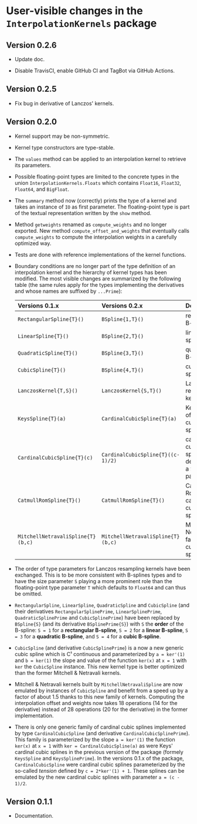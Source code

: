 # User-visible changes in the `InterpolationKernels` package

## Version 0.2.6

* Update doc.

* Disable TravisCI, enable GitHub CI and TagBot via GitHub Actions.

## Version 0.2.5

* Fix bug in derivative of Lanczos' kernels.

## Version 0.2.0

* Kernel support may be non-symmetric.

* Kernel type constructors are type-stable.

* The `values` method can be applied to an interpolation kernel to retrieve its
  parameters.

* Possible floating-point types are limited to the concrete types in the union
  `InterpolationKernels.Floats` which contains `Float16`, `Float32`, `Float64`,
  and `BigFloat`.

* The `summary` method now (correctly) prints the type of a kernel and takes an
  instance of `IO` as first parameter.  The floating-point type is part of the
  textual representation written by the `show` method.

* Method `getweights` renamed as `compute_weights` and no longer exported.  New
  method `compute_offset_and_weights` that eventually calls `compute_weights`
  to compute the interpolation weights in a carefully optimized way.

* Tests are done with reference implementations of the kernel functions.

* Boundary conditions are no longer part of the type definition of an
  interpolation kernel and the hierarchy of kernel types has been modified.
  The most visible changes are summarized by the following table (the same
  rules apply for the types implementing the derivatives and whose names are
  suffixed by `...Prime`):

  | Versions 0.1.x                    | Versions 0.2.x                    | Description                                                 |
  |:----------------------------------|:----------------------------------|-------------------------------------------------------------|
  | `RectangularSpline{T}()`          | `BSpline{1,T}()`                  | rectangular B-spline                                        |
  | `LinearSpline{T}()`               | `BSpline{2,T}()`                  | linear B-spline                                             |
  | `QuadraticSpline{T}()`            | `BSpline{3,T}()`                  | quadratic B-spline                                          |
  | `CubicSpline{T}()`                | `BSpline{4,T}()`                  | cubic B-spline                                              |
  | `LanczosKernel{T,S}()`            | `LanczosKernel{S,T}()`            | Lanczos resampling kernel                                   |
  | `KeysSpline{T}(a)`                | `CardinalCubicSpline{T}(a)`       | Keys family of cardinal cubic splines                       |
  | `CardinalCubicSpline{T}(c)`       | `CardinalCubicSpline{T}((c-1)/2)` | cardinal cubic splines defined by a *tension* parameter `c` |
  | `CatmullRomSpline{T}()`           | `CatmullRomSpline{T}()`           | Catmull & Rom cardinal cubic spline                         |
  | `MitchellNetravaliSpline{T}(b,c)` | `MitchellNetravaliSpline{T}(b,c)` | Mitchell & Netravali family of cubic splines                |

* The order of type parameters for Lanczos resampling kernels have been
  exchanged.  This is to be more consistent with B-splines types and to have
  the size parameter `S` playing a more prominent role than the floating-point
  type parameter `T` which defaults to `Float64` and can thus be omitted.

* `RectangularSpline`, `LinearSpline`, `QuadraticSpline` and `CubicSpline` (and
  their derivatives `RectangularSplinePrime`, `LinearSplinePrime`,
  `QuadraticSplinePrime` and `CubicSplinePrime`) have been replaced by
  `BSpline{S}` (and its derivative `BSplinePrime{S}`) with `S` the **order** of
  the B-spline: `S = 1` for a **rectangular B-spline**, `S = 2` for a **linear
  B-spline**, `S = 3` for a **quadratic B-spline**, and `S = 4` for a **cubic
  B-spline**.

* `CubicSpline` (and derivative `CubicSplinePrime`) is a now a new generic
  cubic spline which is C¹ continuous and parameterized by `a = ker'(1)` and `b
  = ker(1)` the slope and value of the function `ker(x)` at `x = 1` with `ker`
  the `CubicSpline` instance.  This new kernel type is better optimized than
  the former Mitchell & Netravali kernels.

* Mitchell & Netravali kernels built by `MitchellNetravaliSpline` are now
  emulated by instances of `CubicSpline` and benefit from a speed up by a
  factor of about 1.5 thanks to this new family of kernels.  Computing the
  interpolation offset and weights now takes 18 operations (14 for the
  derivative) instead of 28 operations (20 for the derivative) in the former
  implementation.

* There is only one generic family of cardinal cubic splines implemented by
  type `CardinalCubicSpline` (and derivative `CardinalCubicSplinePrime`).  This
  family is parameterized by the slope `a = ker'(1)` the function `ker(x)` at
  `x = 1` with `ker = CardinalCubicSpline(a)` as were Keys' cardinal cubic
  splines in the previous version of the package (formely `KeysSpline` and
  `KeysSplinePrime`).  In the versions 0.1.x of the package,
  `CardinalCubicSpline` were cardinal cubic splines parameterized by the
  so-called *tension* defined by `c = 2*ker'(1) + 1`.  These splines can be
  emulated by the new cardinal cubic splines with parameter `a = (c - 1)/2`.


## Version 0.1.1

* Documentation.
